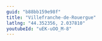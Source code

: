 ```yaml
---
guid: "b88bb159e98f"
title: "Villefranche-de-Rouergue"
latlng: "44.352356, 2.037810"
youtubeId: "uEK-uOO_M-8" 
---
```

